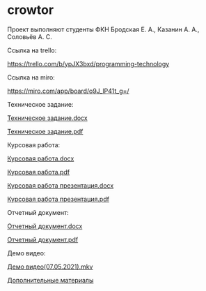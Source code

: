 # crowtor
Проект выполняют студенты ФКН Бродская Е. А., Казанин А. А., Соловьёв А. С.

Ссылка на trello:

https://trello.com/b/ypJX3bxd/programming-technology

Ссылка на miro:

https://miro.com/app/board/o9J_lP41t_g=/

Техническое задание:

[Техническое задание.docx](documents/Техническое%20задание.docx)

[Техническое задание.pdf](documents/Техническое%20задание.pdf)

Курсовая работа:

[Курсовая работа.docx](documents/Курсовая%20работа%20ТП.docx)

[Курсовая работа.pdf](documents/Курсовая%20работа%20ТП.pdf)

[Курсовая работа презентация.docx](documents/Курсовая%20работа%20презентация.pptx)

[Курсовая работа презентация.pdf](documents/Курсовая%20работа%20презентация.pdf)

Отчетный документ:

[Отчетный документ.docx](documents/Отчетный%20документ.docx)

[Отчетный документ.pdf](documents/Отчетный%20документ.pdf)

Демо видео:

[Демо видео(07.05.2021).mkv](https://github.com/andrey-solovyev/crowtor/blob/72e39a46522a80a78338e2b492c6a17410425648/documents/%D0%94%D0%B5%D0%BC%D0%BE%20%D0%B2%D0%B8%D0%B4%D0%B5%D0%BE(07.05.2021).mkv)

[Дополнительные материалы](https://drive.google.com/drive/folders/1vsyGI4dt1mdbaKnGzNLzPDSI9kQGwiTj)


